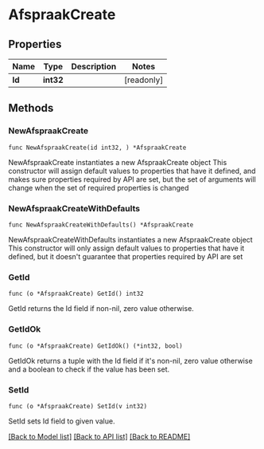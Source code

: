 # AfspraakCreate

## Properties

Name | Type | Description | Notes
------------ | ------------- | ------------- | -------------
**Id** | **int32** |  | [readonly] 

## Methods

### NewAfspraakCreate

`func NewAfspraakCreate(id int32, ) *AfspraakCreate`

NewAfspraakCreate instantiates a new AfspraakCreate object
This constructor will assign default values to properties that have it defined,
and makes sure properties required by API are set, but the set of arguments
will change when the set of required properties is changed

### NewAfspraakCreateWithDefaults

`func NewAfspraakCreateWithDefaults() *AfspraakCreate`

NewAfspraakCreateWithDefaults instantiates a new AfspraakCreate object
This constructor will only assign default values to properties that have it defined,
but it doesn't guarantee that properties required by API are set

### GetId

`func (o *AfspraakCreate) GetId() int32`

GetId returns the Id field if non-nil, zero value otherwise.

### GetIdOk

`func (o *AfspraakCreate) GetIdOk() (*int32, bool)`

GetIdOk returns a tuple with the Id field if it's non-nil, zero value otherwise
and a boolean to check if the value has been set.

### SetId

`func (o *AfspraakCreate) SetId(v int32)`

SetId sets Id field to given value.



[[Back to Model list]](../README.md#documentation-for-models) [[Back to API list]](../README.md#documentation-for-api-endpoints) [[Back to README]](../README.md)


